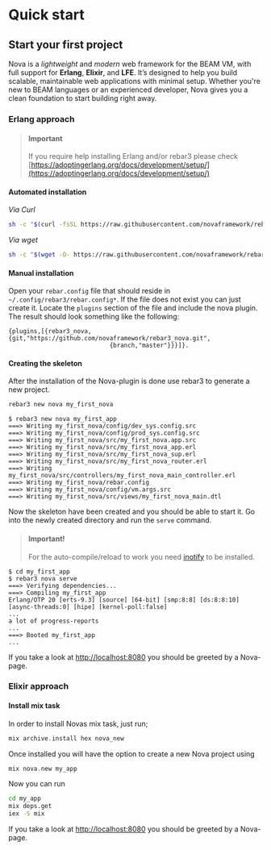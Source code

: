 # Quick start

## Start your first project

Nova is a *lightweight* and *modern* web framework for the BEAM VM, with full support for **Erlang**, **Elixir**, and **LFE**. It’s designed to help you build scalable, maintainable web applications with minimal setup. Whether you're new to BEAM languages or an experienced developer, Nova gives you a clean foundation to start building right away.


### Erlang approach

> #### Important
>
> If you require help installing Erlang and/or rebar3 please check [https://adoptingerlang.org/docs/development/setup/](https://adoptingerlang.org/docs/development/setup/)

#### Automated installation

*Via Curl*

```bash
sh -c "$(curl -fsSL https://raw.githubusercontent.com/novaframework/rebar3_nova/master/install.sh)"
```

*Via wget*
```bash
sh -c "$(wget -O- https://raw.githubusercontent.com/novaframework/rebar3_nova/master/install.sh)"
```

#### Manual installation

Open your `rebar.config` file that should reside in `~/.config/rebar3/rebar.config*`. If the file does not exist you
can just create it. Locate the `plugins` section of the file and include the nova plugin. The result should look something like
the following:

```
{plugins,[{rebar3_nova,{git,"https://github.com/novaframework/rebar3_nova.git",
                            {branch,"master"}}}]}.
```


#### Creating the skeleton

After the installation of the Nova-plugin is done use rebar3 to generate a new project.

```bash
rebar3 new nova my_first_nova
```

```
$ rebar3 new nova my_first_app
===> Writing my_first_nova/config/dev_sys.config.src
===> Writing my_first_nova/config/prod_sys.config.src
===> Writing my_first_nova/src/my_first_nova.app.src
===> Writing my_first_nova/src/my_first_nova_app.erl
===> Writing my_first_nova/src/my_first_nova_sup.erl
===> Writing my_first_nova/src/my_first_nova_router.erl
===> Writing my_first_nova/src/controllers/my_first_nova_main_controller.erl
===> Writing my_first_nova/rebar.config
===> Writing my_first_nova/config/vm.args.src
===> Writing my_first_nova/src/views/my_first_nova_main.dtl
```

Now the skeleton have been created and you should be able to start it. Go into the newly created directory and run the `serve` command.

> #### Important!
>
> For the auto-compile/reload to work you need [inotify](https://github.com/massemanet/inotify) to be installed.

```
$ cd my_first_app
$ rebar3 nova serve
===> Verifying dependencies...
===> Compiling my_first_app
Erlang/OTP 20 [erts-9.3] [source] [64-bit] [smp:8:8] [ds:8:8:10] [async-threads:0] [hipe] [kernel-poll:false]
...
a lot of progress-reports
...
===> Booted my_first_app
...
```

If you take a look at [http://localhost:8080](http://localhost:8080) you should be greeted by a Nova-page.


### Elixir approach

#### Install mix task

In order to install Novas mix task, just run;

```elixir
mix archive.install hex nova_new
```

Once installed you will have the option to create a new Nova project using

```elixir
mix nova.new my_app
```

Now you can run

```bash
cd my_app
mix deps.get
iex -S mix
```

If you take a look at [http://localhost:8080](http://localhost:8080) you should be greeted by a Nova-page.
